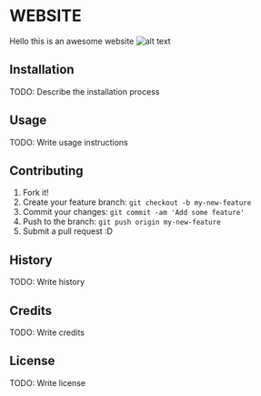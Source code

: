 # WEBSITE

Hello this is an awesome website
![alt text](https://www.google.com/url?sa=i&url=https%3A%2F%2Fm.facebook.com%2F942892352869428&psig=AOvVaw08vZe1NNywVkVRSbbKWyoH&ust=1666216808994000&source=images&cd=vfe&ved=0CA0QjRxqFwoTCIilp7rj6voCFQAAAAAdAAAAABAD "Logo Title Text 1")

## Installation

TODO: Describe the installation process

## Usage

TODO: Write usage instructions

## Contributing

1. Fork it!
2. Create your feature branch: `git checkout -b my-new-feature`
3. Commit your changes: `git commit -am 'Add some feature'`
4. Push to the branch: `git push origin my-new-feature`
5. Submit a pull request :D

## History

TODO: Write history

## Credits

TODO: Write credits

## License

TODO: Write license
